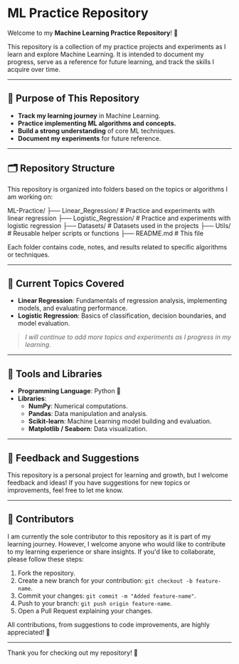 # ML Practice Repository

Welcome to my **Machine Learning Practice Repository**! 🚀

This repository is a collection of my practice projects and experiments as I learn and explore Machine Learning. It is intended to document my progress, serve as a reference for future learning, and track the skills I acquire over time.

---

## 🌟 **Purpose of This Repository**
- **Track my learning journey** in Machine Learning.
- **Practice implementing ML algorithms and concepts.**
- **Build a strong understanding** of core ML techniques.
- **Document my experiments** for future reference.

---

## 🗂️ **Repository Structure**
This repository is organized into folders based on the topics or algorithms I am working on:

ML-Practice/ 
    ├── Linear_Regression/ # Practice and experiments with linear regression 
    ├── Logistic_Regression/ # Practice and experiments with logistic regression 
    ├── Datasets/ # Datasets used in the projects 
    ├── Utils/ # Reusable helper scripts or functions 
    ├── README.md # This file


Each folder contains code, notes, and results related to specific algorithms or techniques.

---

## 📌 **Current Topics Covered**
- **Linear Regression**: Fundamentals of regression analysis, implementing models, and evaluating performance.
- **Logistic Regression**: Basics of classification, decision boundaries, and model evaluation.

> *I will continue to add more topics and experiments as I progress in my learning.*

---

## 🧰 **Tools and Libraries**
- **Programming Language**: Python 🐍
- **Libraries**:
  - **NumPy**: Numerical computations.
  - **Pandas**: Data manipulation and analysis.
  - **Scikit-learn**: Machine Learning model building and evaluation.
  - **Matplotlib / Seaborn**: Data visualization.

---

## 🤝 **Feedback and Suggestions**
This repository is a personal project for learning and growth, but I welcome feedback and ideas! If you have suggestions for new topics or improvements, feel free to let me know.

---

## 🤝 **Contributors**
I am currently the sole contributor to this repository as it is part of my learning journey. However, I welcome anyone who would like to contribute to my learning experience or share insights. If you'd like to collaborate, please follow these steps:

1. Fork the repository.
2. Create a new branch for your contribution: `git checkout -b feature-name`.
3. Commit your changes: `git commit -m "Added feature-name"`.
4. Push to your branch: `git push origin feature-name`.
5. Open a Pull Request explaining your changes.

All contributions, from suggestions to code improvements, are highly appreciated! 🌟

---

Thank you for checking out my repository! 🌟
